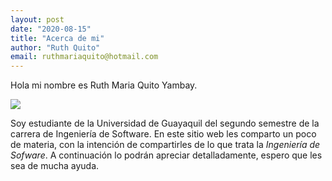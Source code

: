 ```yaml
---
layout: post
date: "2020-08-15"
title: "Acerca de mi"
author: "Ruth Quito"
email: ruthmariaquito@hotmail.com
---
```


Hola mi nombre es Ruth Maria Quito Yambay.

![](MiProyecto/assets/img/Images/imag3.jpeg)

Soy estudiante de la Universidad de Guayaquil del segundo semestre de la carrera de Ingeniería de Software. En este sitio web les comparto un poco de materia, con la intención de compartirles de lo que trata la *Ingeniería de Sofware*. A continuación lo podrán apreciar detalladamente, espero que les sea de mucha ayuda. 

